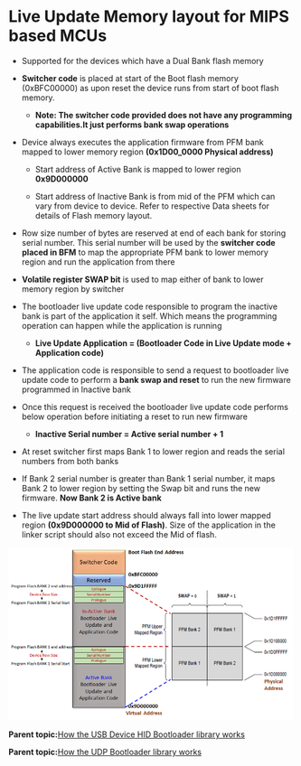 # Live Update Memory layout for MIPS based MCUs

-   Supported for the devices which have a Dual Bank flash memory

-   **Switcher code** is placed at start of the Boot flash memory \(0xBFC00000\) as upon reset the device runs from start of boot flash memory.

    -   **Note: The switcher code provided does not have any programming capabilities.It just performs bank swap operations**

-   Device always executes the application firmware from PFM bank mapped to lower memory region **\(0x1D00\_0000 Physical address\)**

    -   Start address of Active Bank is mapped to lower region **0x9D000000**

    -   Start address of Inactive Bank is from mid of the PFM which can vary from device to device. Refer to respective Data sheets for details of Flash memory layout.

-   Row size number of bytes are reserved at end of each bank for storing serial number. This serial number will be used by the **switcher code placed in BFM** to map the appropriate PFM bank to lower memory region and run the application from there

-   **Volatile register SWAP bit** is used to map either of bank to lower memory region by switcher

-   The bootloader live update code responsible to program the inactive bank is part of the application it self. Which means the programming operation can happen while the application is running

    -   **Live Update Application = \(Bootloader Code in Live Update mode + Application code\)**

-   The application code is responsible to send a request to bootloader live update code to perform a **bank swap and reset** to run the new firmware programmed in Inactive bank

-   Once this request is received the bootloader live update code performs below operation before initiating a reset to run new firmware

    -   **Inactive Serial number = Active serial number + 1**

-   At reset switcher first maps Bank 1 to lower region and reads the serial numbers from both banks

-   If Bank 2 serial number is greater than Bank 1 serial number, it maps Bank 2 to lower region by setting the Swap bit and runs the new firmware. **Now Bank 2 is Active bank**

-   The live update start address should always fall into lower mapped region **\(0x9D000000 to Mid of Flash\)**. Size of the application in the linker script should also not exceed the Mid of flash.


![mips_live_update_memory_layout](GUID-F3217BB3-62E0-4A76-8DDB-F6DC0C17438D-low.png)

**Parent topic:**[How the USB Device HID Bootloader library works](GUID-BFB2EC03-1B79-42F8-A77F-26CCCEA0312C.md)

**Parent topic:**[How the UDP Bootloader library works](GUID-E5F8EA96-492F-42CA-8D42-746D091955AD.md)

